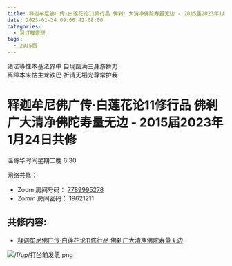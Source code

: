 ```yaml
---
title: 释迦牟尼佛广传·白莲花论11修行品 佛刹广大清净佛陀寿量无边 - 2015届2023年1月24日共修
date: 2023-01-24 09:00:42-08:00
categories:
  - 慧灯禅修班
tags:
  - 2015届
---
```


诸法等性本基法界中 自现圆满三身游舞力  
离障本来怙主龙钦巴 祈请无垢光尊常护我

# 释迦牟尼佛广传·白莲花论11修行品 佛刹广大清净佛陀寿量无边 - 2015届2023年1月24日共修

温哥华时间星期二晚 6:30 

网络共修：

- Zoom 房间号码： [7789995278](https://us02web.zoom.us/j/7789995278?pwd=VjZmbWJFY2k2K0E5RVB2cTNIQmhqUT09)
- Zomm 房间密码： 19621211

## 共修内容:

- [释迦牟尼佛广传·白莲花论11修行品 佛刹广大清净佛陀寿量无边](https://bj.cxb123.cc/ref/blhl/11/#heading-1)


![/f/up/打坐前发愿.png](/f/up/打坐前发愿.png)

